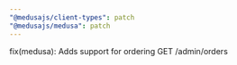 ```yaml
---
"@medusajs/client-types": patch
"@medusajs/medusa": patch
---
```


fix(medusa): Adds support for ordering GET /admin/orders
